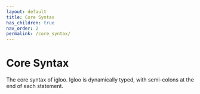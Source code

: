 ```yaml
---
layout: default
title: Core Syntax
has_children: true
nav_order: 2
permalink: /core_syntax/
---
```


# Core Syntax
The core syntax of igloo. Igloo is dynamically typed, with semi-colons at the end of each statement.
